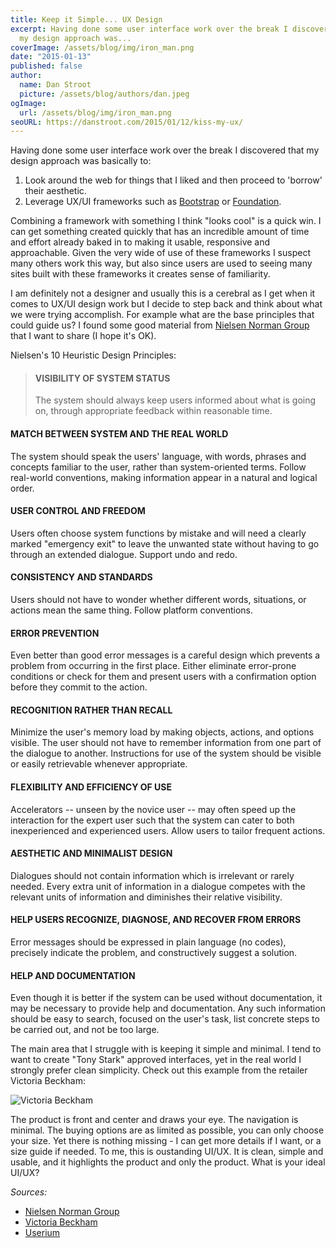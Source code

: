 ```yaml
---
title: Keep it Simple... UX Design
excerpt: Having done some user interface work over the break I discovered that
  my design approach was...
coverImage: /assets/blog/img/iron_man.png
date: "2015-01-13"
published: false
author:
  name: Dan Stroot
  picture: /assets/blog/authors/dan.jpeg
ogImage:
  url: /assets/blog/img/iron_man.png
seoURL: https://danstroot.com/2015/01/12/kiss-my-ux/
---
```


Having done some user interface work over the break I discovered that my design approach was basically to:

1. Look around the web for things that I liked and then proceed to 'borrow' their aesthetic.
2. Leverage UX/UI frameworks such as [Bootstrap](http://getbootstrap.com) or [Foundation](http://foundation.zurb.com/).

Combining a framework with something I think "looks cool" is a quick win. I can get something created quickly that has an incredible amount of time and effort already baked in to making it usable, responsive and approachable. Given the very wide of use of these frameworks I suspect many others work this way, but also since users are used to seeing many sites built with these frameworks it creates sense of familiarity.

I am definitely not a designer and usually this is a cerebral as I get when it comes to UX/UI design work but I decide to step back and think about what we were trying accomplish. For example what are the base principles that could guide us? I found some good material from [Nielsen Norman Group](http://www.nngroup.com/) that I want to share (I hope it's OK).

Nielsen's 10 Heuristic Design Principles:

> #### VISIBILITY OF SYSTEM STATUS
>
> The system should always keep users informed about what is going on, through appropriate feedback within reasonable time.

#### MATCH BETWEEN SYSTEM AND THE REAL WORLD

The system should speak the users' language, with words, phrases and concepts familiar to the user, rather than system-oriented terms. Follow real-world conventions, making information appear in a natural and logical order.

#### USER CONTROL AND FREEDOM

Users often choose system functions by mistake and will need a clearly marked "emergency exit" to leave the unwanted state without having to go through an extended dialogue. Support undo and redo.

#### CONSISTENCY AND STANDARDS

Users should not have to wonder whether different words, situations, or actions mean the same thing. Follow platform conventions.

#### ERROR PREVENTION

Even better than good error messages is a careful design which prevents a problem from occurring in the first place. Either eliminate error-prone conditions or check for them and present users with a confirmation option before they commit to the action.

#### RECOGNITION RATHER THAN RECALL

Minimize the user's memory load by making objects, actions, and options visible. The user should not have to remember information from one part of the dialogue to another. Instructions for use of the system should be visible or easily retrievable whenever appropriate.

#### FLEXIBILITY AND EFFICIENCY OF USE

Accelerators -- unseen by the novice user -- may often speed up the interaction for the expert user such that the system can cater to both inexperienced and experienced users. Allow users to tailor frequent actions.

#### AESTHETIC AND MINIMALIST DESIGN

Dialogues should not contain information which is irrelevant or rarely needed. Every extra unit of information in a dialogue competes with the relevant units of information and diminishes their relative visibility.

#### HELP USERS RECOGNIZE, DIAGNOSE, AND RECOVER FROM ERRORS

Error messages should be expressed in plain language (no codes), precisely indicate the problem, and constructively suggest a solution.

#### HELP AND DOCUMENTATION

Even though it is better if the system can be used without documentation, it may be necessary to provide help and documentation. Any such information should be easy to search, focused on the user's task, list concrete steps to be carried out, and not be too large.

The main area that I struggle with is keeping it simple and minimal. I tend to want to create "Tony Stark" approved interfaces, yet in the real world I strongly prefer clean simplicity. Check out this example from the retailer Victoria Beckham:

![Victoria Beckham](/img/VICTORIA_BECKHAM.png)

The product is front and center and draws your eye. The navigation is minimal. The buying options are as limited as possible, you can only choose your size. Yet there is nothing missing - I can get more details if I want, or a size guide if needed. To me, this is oustanding UI/UX. It is clean, simple and usable, and it highlights the product and only the product. What is your ideal UI/UX?

_Sources:_

- [Nielsen Norman Group](http://www.nngroup.com/)
- [Victoria Beckham](https://www.victoriabeckham.com)
- [Userium](https://userium.com/)
